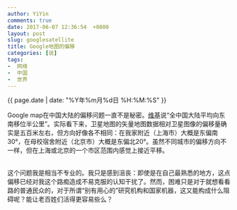 ```yaml
---
author: YiYin
comments: true
date: 2017-06-07 12:36:54  +0800
layout: post
slug: googlesatellite
title: Google地图的偏移
categories: [说]
tags:
-  网络
-  中国
-  世界
---
```

<div class="saying">
<div class="timestamp">{{ page.date | date: "%Y年%m月%d日 %H:%M:%S" }}</div>

Google map在中国大陆的偏移问题一直不是秘密。<a href="https://zh.wikipedia.org/wiki/Google地图" target="_blank">维基</a>说“全中国大陆平均向东南移位半公里”。实际看下来，卫星地图的矢量地图数据相对卫星图像的偏移量确实是五百米左右，但方向好像各不相同：在我家附近（上海市）大概是东偏南30°，在母校宿舍附近（北京市）大概是东偏北20°。虽然不同城市的偏移方向不一样，但在上海或北京的一个市区范围内感觉上接近平移。<br><br> 

这个问题我是相当不专业的。我只是感到沮丧：即使是在自己最熟悉的地方，这点偏移已经对我这个路痴造成不易克服的认知干扰了。然而，困难只是对于就想看看路的普通民众的，对于所谓“别有用心的”研究机构和国家机器，这又能构成什么阻碍呢？能让老百姓们活得更容易些么？

<img src="//whyhow.cf/images/googlesatellite.jpg" alt="">

</div>
